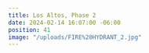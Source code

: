 ```yaml
---
title: Los Altos, Phase 2
date: 2024-02-14 16:07:00 -06:00
position: 41
image: "/uploads/FIRE%20HYDRANT_2.jpg"
---
```


